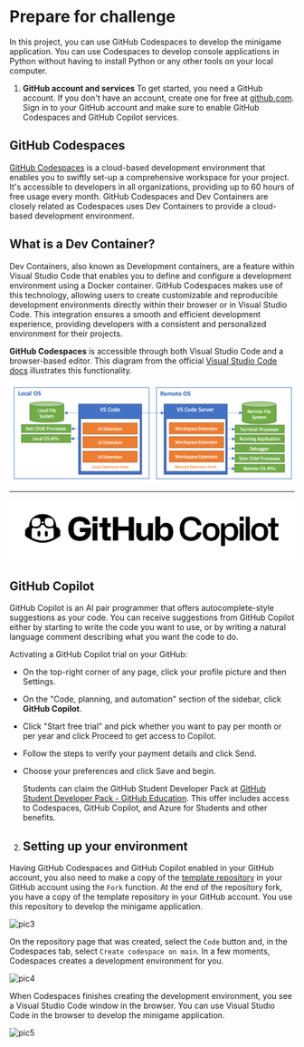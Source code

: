 # Prepare for challenge
In this project, you can use GitHub Codespaces to develop the minigame application. You can use Codespaces to develop console applications in Python without having to install Python or any other tools on your local computer.

1. **GitHub account and services**
To get started, you need a GitHub account. If you don't have an account, create one for free at [github.com](https://github.com/). Sign in to your GitHub account and make sure to enable GitHub Codespaces and GitHub Copilot services.

## GitHub Codespaces
[GitHub Codespaces](https://docs.github.com/en/codespaces) is a cloud-based development environment that enables you to swiftly set-up a comprehensive workspace for your project. It's accessible to developers in all organizations, providing up to 60 hours of free usage every month. GitHub Codespaces and Dev Containers are closely related as Codespaces uses Dev Containers to provide a cloud-based development environment.

## What is a Dev Container?
Dev Containers, also known as Development containers, are a feature within Visual Studio Code that enables you to define and configure a development environment using a Docker container. GitHub Codespaces makes use of this technology, allowing users to create customizable and reproducible development environments directly within their browser or in Visual Studio Code. This integration ensures a smooth and efficient development experience, providing developers with a consistent and personalized environment for their projects.

**GitHub Codespaces** is accessible through both Visual Studio Code and a browser-based editor. This diagram from the official [Visual Studio Code docs](https://code.visualstudio.com/docs/remote/containers) illustrates this functionality.

<kbd>
    <img src="https://github.com/MinenhleNkosi/Everything-Git-Github/blob/main/8.%20Challenge%20Project%20using%20Copilot%20and%20Python/images/1.png?raw=true" height="auto" width="800" />
</kbd>

-----------------------------

<kbd>
    <img src="https://github.com/MinenhleNkosi/Everything-Git-Github/blob/main/8.%20Challenge%20Project%20using%20Copilot%20and%20Python/images/2.png?raw=true" height="auto" width="auto" />
</kbd>

## GitHub Copilot
GitHub Copilot is an AI pair programmer that offers autocomplete-style suggestions as your code. You can receive suggestions from GitHub Copilot either by starting to write the code you want to use, or by writing a natural language comment describing what you want the code to do.

Activating a GitHub Copilot trial on your GitHub:
* On the top-right corner of any page, click your profile picture and then Settings.
* On the "Code, planning, and automation" section of the sidebar, click **GitHub Copilot**.
* Click "Start free trial" and pick whether you want to pay per month or per year and click Proceed to get access to Copilot.
* Follow the steps to verify your payment details and click Send.
* Choose your preferences and click Save and begin.

    Students can claim the GitHub Student Developer Pack at [GitHub Student Developer Pack - GitHub Education](https://education.github.com/pack). This offer includes access to Codespaces, GitHub Copilot, and Azure for Students and other benefits.

2. ## Setting up your environment
Having GitHub Codespaces and GitHub Copilot enabled in your GitHub account, you also need to make a copy of the [template repository](https://github.com/MicrosoftDocs/mslearn-challenge-project-create-mini-game-with-copilot) in your GitHub account using the `Fork` function. At the end of the repository fork, you have a copy of the template repository in your GitHub account. You use this repository to develop the minigame application.

![pic3]()

On the repository page that was created, select the `Code` button and, in the Codespaces tab, select `Create codespace on main`. In a few moments, Codespaces creates a development environment for you.

![pic4]()

When Codespaces finishes creating the development environment, you see a Visual Studio Code window in the browser. You can use Visual Studio Code in the browser to develop the minigame application.

![pic5]()
